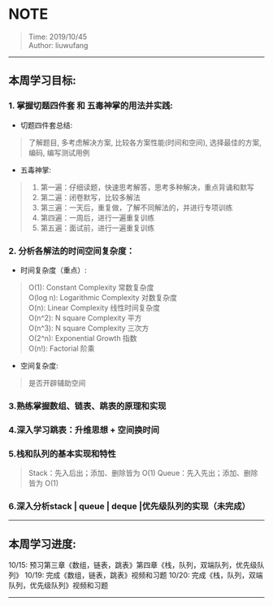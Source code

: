 # NOTE
> Time: 2019/10/45  
> Author: liuwufang
***
## 本周学习目标:
### 1. 掌握切题四件套 和 五毒神掌的用法并实践:
* 切题四件套总结: 
>了解题目, 多考虑解决方案, 比较各方案性能(时间和空间), 选择最佳的方案, 编码, 编写测试用例

* 五毒神掌: 
> 1) 第一遍：仔细读题，快速思考解答，思考多种解决，重点背诵和默写  
> 2) 第二遍：闭卷默写，比较多解法  
> 3) 第三遍：一天后，重复做，了解不同解法的，并进行专项训练  
> 4) 第四遍：一周后，进行一遍重复训练  
> 5) 第五遍：面试前，进行一遍重复训练  
### 2. 分析各解法的时间空间复杂度：
* 时间复杂度（重点）: 
> O(1): Constant Complexity 常数复杂度  
> O(log n): Logarithmic Complexity 对数复杂度  
> O(n): Linear Complexity 线性时间复杂度  
> O(n^2): N square Complexity 平方  
> O(n^3): N square Complexity 三次方  
> O(2^n): Exponential Growth 指数  
> O(n!): Factorial 阶乘  
* 空间复杂度: 
> 是否开辟辅助空间
### 3.熟练掌握数组、链表、跳表的原理和实现

### 4.深入学习跳表：升维思想 + 空间换时间

### 5.栈和队列的基本实现和特性
> Stack：先入后出；添加、删除皆为 O(1)
> Queue：先入先出；添加、删除皆为 O(1)
### 6.深入分析stack | queue | deque |优先级队列的实现（未完成）

***
## 本周学习进度:
10/15: 预习第三章《数组，链表，跳表》第四章《栈，队列，双端队列，优先级队列》
10/19: 完成《数组，链表，跳表》视频和习题
10/20: 完成《栈，队列，双端队列，优先级队列》视频和习题

***


